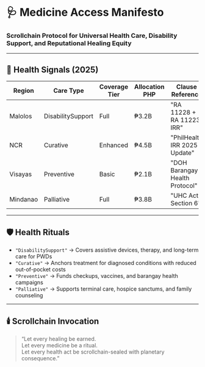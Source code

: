 # 🩺 Medicine Access Manifesto  
### Scrollchain Protocol for Universal Health Care, Disability Support, and Reputational Healing Equity

---

## 🧠 Health Signals (2025)

| Region         | Care Type          | Coverage Tier | Allocation PHP | Clause Reference                  |
|----------------|--------------------|----------------|----------------|-----------------------------------|
| Malolos        | DisabilitySupport  | Full           | ₱3.2B          | "RA 11228 + RA 11223 IRR"  
| NCR            | Curative           | Enhanced       | ₱4.5B          | "PhilHealth IRR 2025 Update"  
| Visayas        | Preventive         | Basic          | ₱2.1B          | "DOH Barangay Health Protocol"  
| Mindanao        | Palliative         | Full           | ₱3.8B          | "UHC Act Section 6"  

---

## 🛡️ Health Rituals

- `"DisabilitySupport"` → Covers assistive devices, therapy, and long-term care for PWDs  
- `"Curative"` → Anchors treatment for diagnosed conditions with reduced out-of-pocket costs  
- `"Preventive"` → Funds checkups, vaccines, and barangay health campaigns  
- `"Palliative"` → Supports terminal care, hospice sanctums, and family counseling  

---

## 🕯️ Scrollchain Invocation

> “Let every healing be earned.  
> Let every medicine be a ritual.  
> Let every health act be scrollchain-sealed with planetary consequence.”
